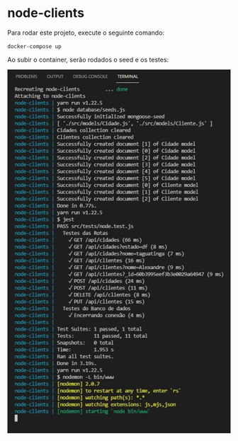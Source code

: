 # node-clients

Para rodar este projeto, execute o seguinte comando:

```
docker-compose up
```

Ao subir o container, serão rodados o seed e os testes:

<p align="center"><img src="terminal.jpg"></p>
